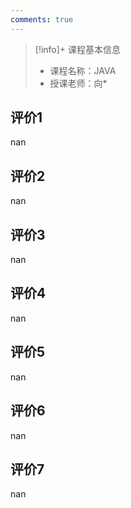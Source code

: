 ```yaml
---
comments: true
---
```


>[!info]+ 课程基本信息
>
> - 课程名称：JAVA
> - 授课老师：向*

## 评价1

nan
## 评价2

nan
## 评价3

nan
## 评价4

nan
## 评价5

nan
## 评价6

nan
## 评价7

nan
